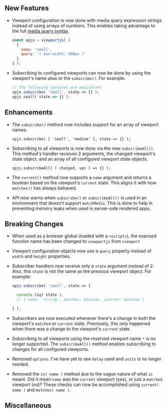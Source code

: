 ## New Features ##

- Viewport configuration is now done with media query expression strings instead of using arrays of numbers. This enables taking advantage to the full [media query syntax](https://developer.mozilla.org/en-US/docs/Web/CSS/Media_Queries/Using_media_queries).

    ```js
    const vpjs = viewportjs( [
      {
        name: 'small',
        query: '( min-width: 500px )'
      }
    ] );
    ```

- Subscribing to configured viewports can now be done by using the viewport's name alias or the `subscribe()`. For example:

    ```js
    // The following syntaxes are equivalent
    vpjs.subscribe( 'small', state => {} );
    vpjs.small( state => {} );
    ```


## Enhancements ##

- The `subscribe()` method now includes support for an array of viewport names.

    ```
    vpjs.subscribe( [ 'small', 'medium' ], state => {} );
    ```

- Subscribing to all viewports is now done via the new `subscribeAll()`. This method's handler receives 2 arguments, the changed viewport's state object, and an array of all configured viewport state objects.

    ```
    vpjs.subscribeAll( ( changed, vps ) => {} );
    ```

- The `current()` method now supports a `name` argument and returns a boolean based on the viewport's `current` state. This aligns it with how `matches()` has always behaved.

- API now warns when `subscribe()` or `subscribeAll()` is used in an environment that doesn't support `matchMedia`. This is done to help in preventing memory leaks when used in server-side rendered apps.


## Breaking Changes ##

- When used as a browser global (loaded with a `<script>`), the exposed function name has been changed to `viewportjs` from `viewport`

- Viewport configuration objects now use a `query` property instead of `width` and `height` properties.

- Subscriber handlers now receive only a `state` argument instead of 2. Also, this `state` is not the same as the previous viewport object. For example:

    ```js
    vpjs.subscribe( 'small', state => {

      console.log( state );
      // { name: 'string', matches: boolean, current: boolean }

    } );
    ```

- Subscribers are now executed whenever there's a change in both the viewport's `matched` or `current` state. Previously, this only happened when there was a change to the viewport's `current` state.

- Subscribing to all viewports using the reserved viewport name `*` is no longer supported. The `subscribeAll()` method enables subscribing to changes for all configured viewports.

- Removed `options`. I've have yet to see `delay` used and `units` is no longer needed.

- Removed the `is( name )` method due to the vague nature of what `is` meant. Did it mean `name` was the `current` viewport (yes), or just a `matched` viewport (no)? These checks can now be accomplished using `current( name )` and `matches( name )`.


## Miscellaneous ##


